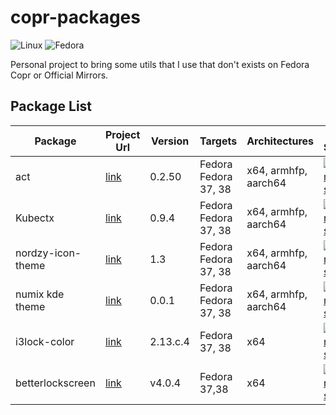 # copr-packages

![Linux](https://img.shields.io/badge/Linux-FCC624?style=for-the-badge&logo=linux&logoColor=black)
![Fedora](https://img.shields.io/badge/Fedora-294172?style=for-the-badge&logo=fedora&logoColor=white)



Personal project to bring some utils that I use that don't exists on Fedora Copr or Official Mirrors.


## Package List

| Package | Project Url  | Version | Targets | Architectures | Build Status |
----------|--------------|---------|---------|---------------| -------------|
| act     | [link](https://github.com/nektos/act)       | 0.2.50  | Fedora Fedora 37, 38 | x64,  armhfp, aarch64 | [![Copr build status](https://copr.fedorainfracloud.org/coprs/rubemlrm/act-cli/package/act-cli/status_image/last_build.png)](https://copr.fedorainfracloud.org/coprs/rubemlrm/act-cli/package/act-cli/) |
| Kubectx     | [link](https://github.com/ahmetb/kubectx)      | 0.9.4  | Fedora Fedora 37, 38 | x64,  armhfp, aarch64 | [![Copr build status](https://copr.fedorainfracloud.org/coprs/rubemlrm/kubectx/package/kubectx/status_image/last_build.png)](https://copr.fedorainfracloud.org/coprs/rubemlrm/kubectx/package/kubectx/) |
| nordzy-icon-theme    | [link](https://github.com/alvatip/Nordzy-icon)      | 1.3 | Fedora Fedora 37, 38 | x64,  armhfp, aarch64 | [![Copr build status](https://copr.fedorainfracloud.org/coprs/rubemlrm/nordzy-icon/package/nordzy-icon/status_image/last_build.png)](https://copr.fedorainfracloud.org/coprs/rubemlrm/nordzy-icon/package/nordzy-icon/) |
| numix kde theme     | [link](https://github.com/numixproject/numix-kde-theme)      | 0.0.1 | Fedora Fedora 37, 38 | x64,  armhfp, aarch64 | [![Copr build status](https://copr.fedorainfracloud.org/coprs/rubemlrm/kde-themes/package/numix-kde-theme/status_image/last_build.png)](https://copr.fedorainfracloud.org/coprs/rubemlrm/kde-themes/package/numix-kde-theme/) |
| i3lock-color | [link](https://github.com/Raymo111/i3lock-color) | 2.13.c.4 | Fedora 37, 38 | x64 | [![Copr build status](https://copr.fedorainfracloud.org/coprs/rubemlrm/i3lock-color/package/i3lock-color/status_image/last_build.png)](https://copr.fedorainfracloud.org/coprs/rubemlrm/i3lock-color/package/i3lock-color/) |
| betterlockscreen | [link](https://github.com/betterlockscreen/betterlockscreen) | v4.0.4 | Fedora 37,38 | x64 | [![Copr build status](https://copr.fedorainfracloud.org/coprs/rubemlrm/betterlockscreen/package/betterlockscreen/status_image/last_build.png)](https://copr.fedorainfracloud.org/coprs/rubemlrm/betterlockscreen/package/betterlockscreen/) |
